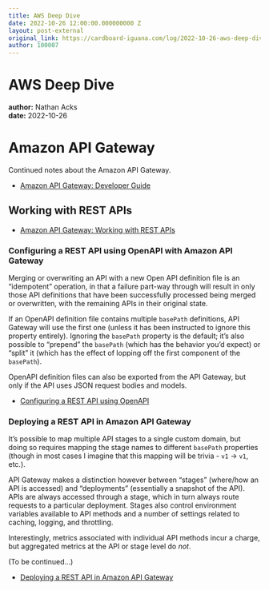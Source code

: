 ```yaml
---
title: AWS Deep Dive
date: 2022-10-26 12:00:00.000000000 Z
layout: post-external
original_link: https://cardboard-iguana.com/log/2022-10-26-aws-deep-dive.html
author: 100007
---
```


# AWS Deep Dive

**author:** Nathan Acks  
**date:** 2022-10-26

# Amazon API Gateway

Continued notes about the Amazon API Gateway.

- [Amazon API Gateway: Developer Guide](https://docs.aws.amazon.com/apigateway/latest/developerguide/welcome.html)

## Working with REST APIs

- [Amazon API Gateway: Working with REST APIs](https://docs.aws.amazon.com/apigateway/latest/developerguide/apigateway-rest-api.html)

### Configuring a REST API using OpenAPI with Amazon API Gateway

Merging or overwriting an API with a new Open API definition file is an “idempotent” operation, in that a failure part-way through will result in only those API definitions that have been successfully processed being merged or overwritten, with the remaining APIs in their original state.

If an OpenAPI definition file contains multiple `basePath` definitions, API Gateway will use the first one (unless it has been instructed to ignore this property entirely). Ignoring the `basePath` property is the default; it’s also possible to “prepend” the `basePath` (which has the behavior you’d expect) or “split” it (which has the effect of lopping off the first component of the `basePath`).

OpenAPI definition files can also be exported from the API Gateway, but only if the API uses JSON request bodies and models.

- [Configuring a REST API using OpenAPI](https://docs.aws.amazon.com/apigateway/latest/developerguide/api-gateway-import-api.html)

### Deploying a REST API in Amazon API Gateway

It’s possible to map multiple API stages to a single custom domain, but doing so requires mapping the stage names to different `basePath` properties (though in most cases I imagine that this mapping will be trivia - `v1` -\> `v1`, etc.).

API Gateway makes a distinction however between “stages” (where/how an API is accessed) and “deployments” (essentially a snapshot of the API). APIs are always accessed through a stage, which in turn always route requests to a particular deployment. Stages also control environment variables available to API methods and a number of settings related to caching, logging, and throttling.

Interestingly, metrics associated with individual API methods incur a charge, but aggregated metrics at the API or stage level do _not_.

(To be continued…)

- [Deploying a REST API in Amazon API Gateway](https://docs.aws.amazon.com/apigateway/latest/developerguide/how-to-deploy-api.html)
